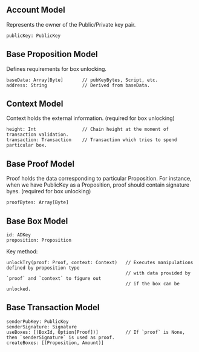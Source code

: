 
## Account Model
Represents the owner of the Public/Private key pair.

    publicKey: PublicKey

## Base Proposition Model
Defines requirements for box unlocking.

    baseData: Array[Byte]       // pubKeyBytes, Script, etc.
    address: String             // Derived from baseData.
    
## Context Model
Context holds the external information. (required for box unlocking)

    height: Int                 // Chain height at the moment of transaction validation.
    transaction: Transaction    // Transaction which tries to spend particular box.
    
## Base Proof Model
Proof holds the data corresponding to particular Proposition. 
For instance, when we have PublicKey as a Proposition, proof should contain signature byes.
(required for box unlocking)

    proofBytes: Array[Byte]
    
## Base Box Model

    id: ADKey
    proposition: Proposition
    
Key method:

    unlockTry(proof: Proof, context: Context)   // Executes manipulations defined by proposition type 
                                                // with data provided by `proof` and `context` to figure out
                                                // if the box can be unlocked.

## Base Transaction Model

    senderPubKey: PublicKey
    senderSignature: Signature
    useBoxes: [(BoxId, Option[Proof])]          // If `proof` is None, then `senderSignature` is used as proof.
    createBoxes: [(Proposition, Amount)]
